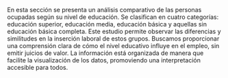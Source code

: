 En esta sección se presenta un análisis comparativo de las personas ocupadas según su nivel de educación. Se clasifican en cuatro categorías: educación superior, educación media, educación básica y aquellas sin educación básica completa. Este estudio permite observar las diferencias y similitudes en la inserción laboral de estos grupos. Buscamos proporcionar una comprensión clara de cómo el nivel educativo influye en el empleo, sin emitir juicios de valor. La información está organizada de manera que facilite la visualización de los datos, promoviendo una interpretación accesible para todos.
